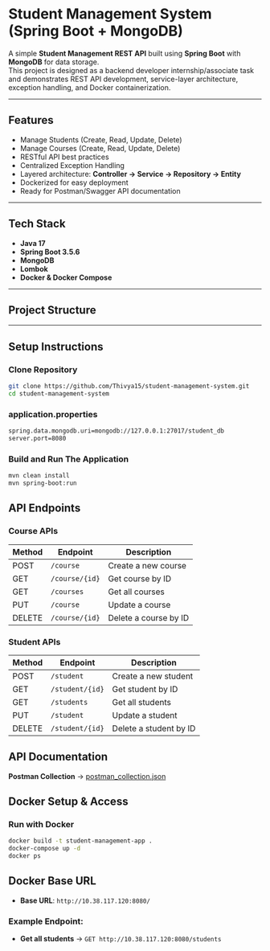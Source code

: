 # Student Management System (Spring Boot + MongoDB)

A simple **Student Management REST API** built using **Spring Boot** with **MongoDB** for data storage.  
This project is designed as a backend developer internship/associate task and demonstrates REST API development, service-layer architecture, exception handling, and Docker containerization.

---

## Features
- Manage Students (Create, Read, Update, Delete)
- Manage Courses (Create, Read, Update, Delete)
- RESTful API best practices
- Centralized Exception Handling
- Layered architecture: **Controller → Service → Repository -> Entity**
- Dockerized for easy deployment
- Ready for Postman/Swagger API documentation

---

## Tech Stack
- **Java 17**
- **Spring Boot 3.5.6**
- **MongoDB**
- **Lombok**
- **Docker & Docker Compose**

---

## Project Structure

---

## Setup Instructions

### Clone Repository
```bash
git clone https://github.com/Thivya15/student-management-system.git
cd student-management-system
```
### application.properties
```bash
spring.data.mongodb.uri=mongodb://127.0.0.1:27017/student_db
server.port=8080
```

### Build and Run The Application
```bash
mvn clean install
mvn spring-boot:run
```

## API Endpoints
### Course APIs
| Method | Endpoint       | Description           |
| ------ | -------------- | --------------------- |
| POST   | `/course`      | Create a new course   |
| GET    | `/course/{id}` | Get course by ID      |
| GET    | `/courses`     | Get all courses       |
| PUT    | `/course`      | Update a course       |
| DELETE | `/course/{id}` | Delete a course by ID |

### Student APIs
| Method | Endpoint        | Description            |
| ------ | --------------- | ---------------------- |
| POST   | `/student`      | Create a new student   |
| GET    | `/student/{id}` | Get student by ID      |
| GET    | `/students`     | Get all students       |
| PUT    | `/student`      | Update a student       |
| DELETE | `/student/{id}` | Delete a student by ID |

## API Documentation 
**Postman Collection** → [postman_collection.json](https://github.com/user-attachments/files/22565860/Student_Course_Management_System.postman_collection.json)

## Docker Setup & Access
### Run with Docker
```bash
docker build -t student-management-app .
docker-compose up -d
docker ps
```
## Docker Base URL

- **Base URL**: `http://10.38.117.120:8080/`  

### Example Endpoint:
- **Get all students** → `GET http://10.38.117.120:8080/students`  














